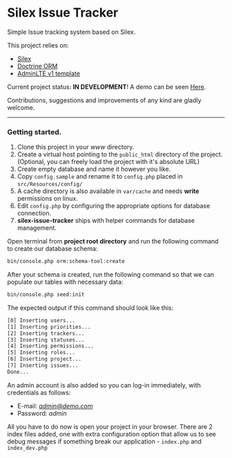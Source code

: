 # Silex Issue Tracker

Simple Issue tracking system based on Silex.

This project relies on:
* [Silex](https://github.com/silexphp/Silex)
* [Doctrine ORM](https://github.com/doctrine/doctrine2)
* [AdminLTE v1 template](https://github.com/almasaeed2010/AdminLTE)

Current project status: **IN DEVELOPMENT**! A demo can be seen [Here](http://tracker.devzone.eu).

Contributions, suggestions and improvements of any kind are gladly welcome.

---

### Getting started.

1. Clone this project in your *www* directory.
2. Create a virtual host pointing to the `public_html` directory of the project. (Optional, you can freely load the project with it's absolute URL)
3. Create empty database and name it however you like.
4. Copy `config.sample` and rename it to `config.php` placed in `src/Resources/config/`
5. A cache directory is also available in `var/cache` and needs **write** permissions on linux.
6. Edit `config.php` by configuring the appropriate options for database connection.
7. **silex-issue-tracker** ships with helper commands for database management.

Open terminal from **project root directory** and run the following command to create our database schema:

```bash
bin/console.php orm:schema-tool:create
```

After your schema is created, run the following command so that we can populate our tables with necessary data:

```bash
bin/console.php seed:init
```

The expected output if this command should look like this:

```bash
[0] Inserting users...
[1] Inserting priorities...
[2] Inserting trackers...
[3] Inserting statuses...
[4] Inserting permissions...
[5] Inserting roles...
[6] Inserting project...
[7] Inserting issues...
Done...

```

An admin account is also added so you can log-in immediately, with credentials as follows:
* E-mail:   *admin@demo.com*
* Password: *admin*

All you have to do now is open your project in your browser. There are 2 index files added, one with extra configuration option that allow us to see debug messages if something break our application - `index.php` and `index_dev.php`
